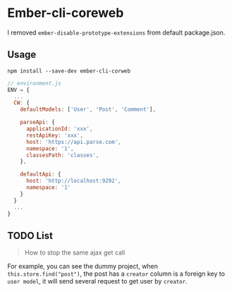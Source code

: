 # Ember-cli-coreweb

I removed `ember-disable-prototype-extensions` from default package.json.

## Usage

`npm install --save-dev ember-cli-corweb`

```js
// environment.js
ENV = {
  ...
  CW: {
    defaultModels: ['User', 'Post', 'Comment'],

    parseApi: {
      applicationId: 'xxx',
      restApiKey: 'xxx',
      host: 'https://api.parse.com',
      namespace: '1',
      classesPath: 'classes',
    },

    defaultApi: {
      host: 'http://localhost:9292',
      namespace: '1'
    }
  }
  ...
}
```

## TODO List

> How to stop the same ajax get call

For example, you can see the dummy project, when `this.store.find("post")`, the post has a `creator` column is a foreign key to `user model`, it will send several request to get user by `creator`.

